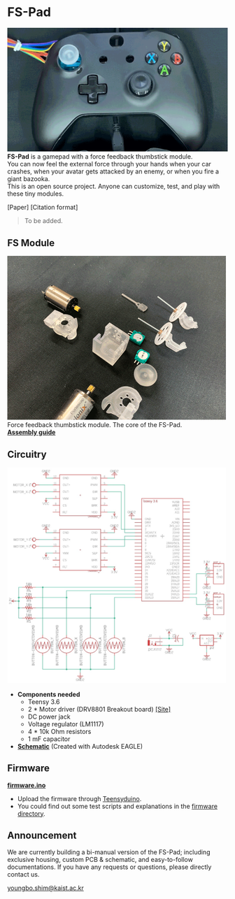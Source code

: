 # FS-Pad
![](/images/FSPad_windgodfist.gif)
<br>
**FS-Pad** is a gamepad with a force feedback thumbstick module.
<br>
You can now feel the external force through your hands when your car crashes, when your avatar gets attacked by an enemy, or when you fire a giant bazooka.
<br>
This is an open source project. Anyone can customize, test, and play with these tiny modules.

[Paper] [Citation format]
> To be added.

## FS Module
![](/images/assembly_stopmotion.gif)
<br>
Force feedback thumbstick module. The core of the FS-Pad.
<br>
**[Assembly guide](/Assembly%20guide.md)**

## Circuitry
<img src="/images/schematic.jpg" width="500" alt="schematic.jpg">

  - **Components needed**
    + Teensy 3.6
    + 2 * Motor driver (DRV8801 Breakout board) [[Site]](https://www.pololu.com/product/2136/resources)
    + DC power jack
    + Voltage regulator (LM1117)
    + 4 * 10k Ohm resistors
    + 1 mF capacitor
  - **[Schematic](/circuitry/FSPad_sch.sch)** (Created with Autodesk EAGLE)

## Firmware
**[firmware.ino](/firmware/firmware.ino)**
* Upload the firmware through [Teensyduino](https://www.pjrc.com/teensy/td_download.html).
* You could find out some test scripts and explanations in the [firmware directory](/firmware).

## Announcement
We are currently building a bi-manual version of the FS-Pad; including exclusive housing, custom PCB & schematic, and easy-to-follow documentations. If you have any requests or questions, please directly contact us.

youngbo.shim@kaist.ac.kr
